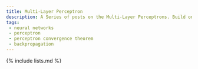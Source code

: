 ```yaml
---
title: Multi-Layer Perceptron
description: A Series of posts on the Multi-Layer Perceptrons. Build one from scratch. 
tags: 
 - neural networks
 - perceptron
 - perceptron convergence theorem
 - backpropagation
---
```


{% include lists.md %}